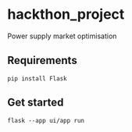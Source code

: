 # hackthon_project
Power supply market optimisation 

## Requirements

`pip install Flask`

## Get started

`flask --app ui/app run`
